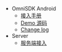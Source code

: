 - OmniSDK Android
    - [接入手册](docs/omni-sdk/android_integration.md)
    - [Demo 源码](https://github.com/kingsoftgames/omnisdk-android-demo) 
    - [Change log](docs/omni-sdk/CHANGELOG.md) 
- Server
    - [服务端接入](docs/server/server_integration.md) 